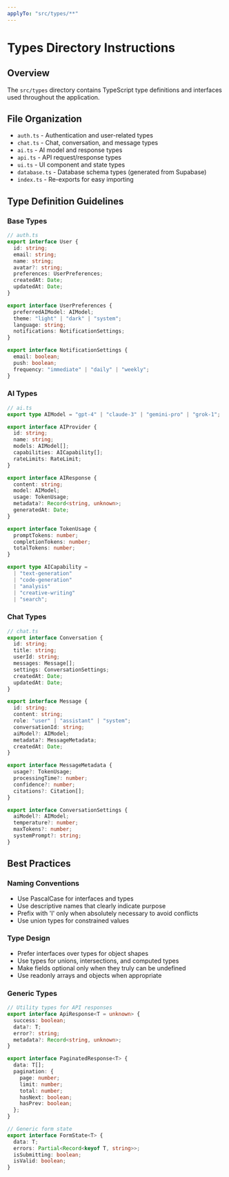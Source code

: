 ```yaml
---
applyTo: "src/types/**"
---
```


# Types Directory Instructions

## Overview

The `src/types` directory contains TypeScript type definitions and interfaces used throughout the application.

## File Organization

- `auth.ts` - Authentication and user-related types
- `chat.ts` - Chat, conversation, and message types
- `ai.ts` - AI model and response types
- `api.ts` - API request/response types
- `ui.ts` - UI component and state types
- `database.ts` - Database schema types (generated from Supabase)
- `index.ts` - Re-exports for easy importing

## Type Definition Guidelines

### Base Types

```typescript
// auth.ts
export interface User {
  id: string;
  email: string;
  name: string;
  avatar?: string;
  preferences: UserPreferences;
  createdAt: Date;
  updatedAt: Date;
}

export interface UserPreferences {
  preferredAIModel: AIModel;
  theme: "light" | "dark" | "system";
  language: string;
  notifications: NotificationSettings;
}

export interface NotificationSettings {
  email: boolean;
  push: boolean;
  frequency: "immediate" | "daily" | "weekly";
}
```

### AI Types

```typescript
// ai.ts
export type AIModel = "gpt-4" | "claude-3" | "gemini-pro" | "grok-1";

export interface AIProvider {
  id: string;
  name: string;
  models: AIModel[];
  capabilities: AICapability[];
  rateLimits: RateLimit;
}

export interface AIResponse {
  content: string;
  model: AIModel;
  usage: TokenUsage;
  metadata?: Record<string, unknown>;
  generatedAt: Date;
}

export interface TokenUsage {
  promptTokens: number;
  completionTokens: number;
  totalTokens: number;
}

export type AICapability =
  | "text-generation"
  | "code-generation"
  | "analysis"
  | "creative-writing"
  | "search";
```

### Chat Types

```typescript
// chat.ts
export interface Conversation {
  id: string;
  title: string;
  userId: string;
  messages: Message[];
  settings: ConversationSettings;
  createdAt: Date;
  updatedAt: Date;
}

export interface Message {
  id: string;
  content: string;
  role: "user" | "assistant" | "system";
  conversationId: string;
  aiModel?: AIModel;
  metadata?: MessageMetadata;
  createdAt: Date;
}

export interface MessageMetadata {
  usage?: TokenUsage;
  processingTime?: number;
  confidence?: number;
  citations?: Citation[];
}

export interface ConversationSettings {
  aiModel?: AIModel;
  temperature?: number;
  maxTokens?: number;
  systemPrompt?: string;
}
```

## Best Practices

### Naming Conventions

- Use PascalCase for interfaces and types
- Use descriptive names that clearly indicate purpose
- Prefix with 'I' only when absolutely necessary to avoid conflicts
- Use union types for constrained values

### Type Design

- Prefer interfaces over types for object shapes
- Use types for unions, intersections, and computed types
- Make fields optional only when they truly can be undefined
- Use readonly arrays and objects when appropriate

### Generic Types

```typescript
// Utility types for API responses
export interface ApiResponse<T = unknown> {
  success: boolean;
  data?: T;
  error?: string;
  metadata?: Record<string, unknown>;
}

export interface PaginatedResponse<T> {
  data: T[];
  pagination: {
    page: number;
    limit: number;
    total: number;
    hasNext: boolean;
    hasPrev: boolean;
  };
}

// Generic form state
export interface FormState<T> {
  data: T;
  errors: Partial<Record<keyof T, string>>;
  isSubmitting: boolean;
  isValid: boolean;
}
```
